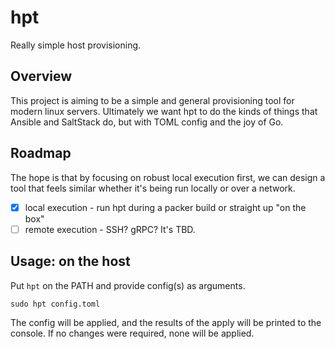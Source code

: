 # hpt

Really simple host provisioning.

## Overview

This project is aiming to be a simple and general provisioning tool for modern
linux servers. Ultimately we want hpt to do the kinds of things that Ansible and
SaltStack do, but with TOML config and the joy of Go.

## Roadmap

The hope is that by focusing on robust local execution first, we can design a 
tool that feels similar whether it's being run locally or over a network.

* [x] local execution - run hpt during a packer build or straight up "on the box" 
* [ ] remote execution - SSH? gRPC? It's TBD.

## Usage: on the host 

Put `hpt` on the PATH and provide config(s) as arguments.

```
sudo hpt config.toml
```

The config will be applied, and the results of the apply will be printed to the
console. If no changes were required, none will be applied.



